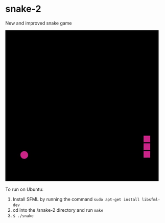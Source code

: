 # snake-2
New and improved snake game

![Alt text](snake_gif.gif?raw=true "Snake 2")

To run on Ubuntu:

1. Install SFML by running the command `sudo apt-get install libsfml-dev`
2. cd into the /snake-2 directory and run `make`
3. `$ ./snake`
